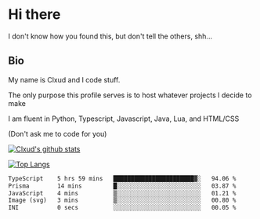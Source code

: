 

# Hi there
I don't know how you found this, but don't tell the others, shh...

## Bio
My name is Clxud and I code stuff.

The only purpose this profile serves is to host whatever projects I decide to make

I am fluent in Python, Typescript, Javascript, Java, Lua, and HTML/CSS



(Don't ask me to code for you)

[![Clxud's github stats](https://github-readme-stats.vercel.app/api?username=cloudwithax&count_private=true&theme=dark&show_icons=true)](https://github.com/anuraghazra/github-readme-stats) 

[![Top Langs](https://github-readme-stats.vercel.app/api/top-langs/?username=cloudwithax&theme=dark)](https://github.com/anuraghazra/github-readme-stats)

<!--START_SECTION:waka-->

```txt
TypeScript    5 hrs 59 mins   ███████████████████████▓░   94.06 %
Prisma        14 mins         █░░░░░░░░░░░░░░░░░░░░░░░░   03.87 %
JavaScript    4 mins          ▒░░░░░░░░░░░░░░░░░░░░░░░░   01.21 %
Image (svg)   3 mins          ▒░░░░░░░░░░░░░░░░░░░░░░░░   00.80 %
INI           0 secs          ░░░░░░░░░░░░░░░░░░░░░░░░░   00.05 %
```

<!--END_SECTION:waka-->







